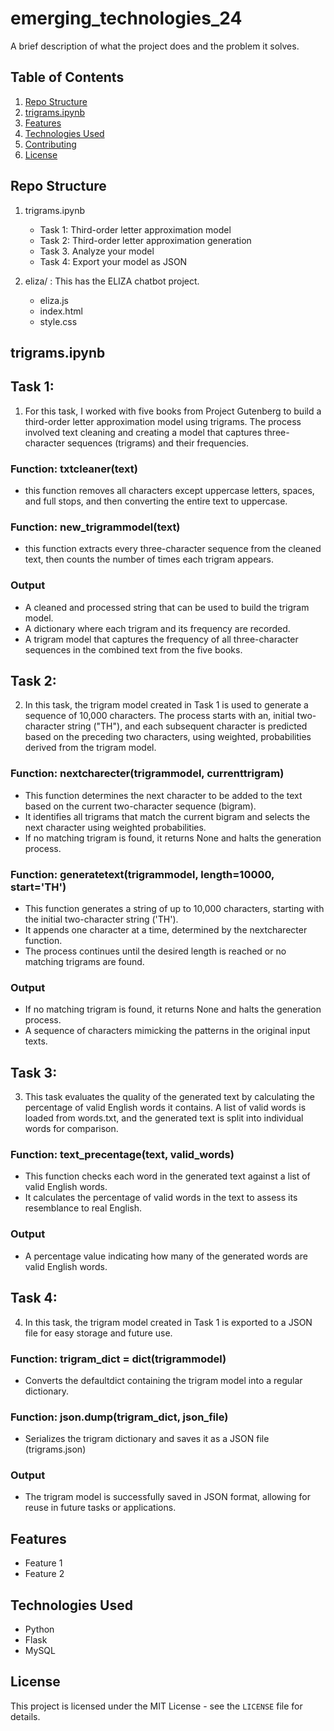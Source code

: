 # emerging_technologies_24

A brief description of what the project does and the problem it solves.

## Table of Contents
1. [Repo Structure](#Repo-Structure)
2. [trigrams.ipynb](#trigrams-ipynb)
3. [Features](#features)
4. [Technologies Used](#technologies-used)
5. [Contributing](#contributing)
6. [License](#license)

## Repo Structure

1. trigrams.ipynb
    - Task 1: Third-order letter approximation model
    - Task 2: Third-order letter approximation generation
    - Task 3. Analyze your model
    - Task 4: Export your model as JSON

2. eliza/ : This has the ELIZA chatbot project.
    - eliza.js
    - index.html
    - style.css

## trigrams.ipynb

## Task 1:
1.   For this task, I worked with five books from Project Gutenberg to build a third-order letter approximation model using trigrams.
    The process involved text cleaning and creating a model that captures three-character sequences (trigrams) and their frequencies.

### Function: txtcleaner(text)
-   this function removes all characters except uppercase letters, spaces, and full stops,
    and then converting the entire text to uppercase.

### Function: new_trigrammodel(text)
-   this function extracts every three-character sequence from the cleaned text,
    then counts the number of times each trigram appears.

### Output
- A cleaned and processed string that can be used to build the trigram model.
- A dictionary where each trigram and its frequency are recorded.
- A trigram model that captures the frequency of all three-character sequences in the combined text from the five books.     

## Task 2:
2.  In this task, the trigram model created in Task 1 is used to generate a sequence of 10,000 characters. The process starts with an,
    initial two-character string ("TH"), and each subsequent character is predicted based on the preceding two characters, using weighted,
    probabilities derived from the trigram model.

### Function: nextcharecter(trigrammodel, currenttrigram)
- This function determines the next character to be added to the text based on the current two-character sequence (bigram).
- It identifies all trigrams that match the current bigram and selects the next character using weighted probabilities.
- If no matching trigram is found, it returns None and halts the generation process.

### Function: generatetext(trigrammodel, length=10000, start='TH')
- This function generates a string of up to 10,000 characters, starting with the initial two-character string ('TH').
- It appends one character at a time, determined by the nextcharecter function.
- The process continues until the desired length is reached or no matching trigrams are found.

### Output
- If no matching trigram is found, it returns None and halts the generation process.
- A sequence of characters mimicking the patterns in the original input texts.
     

## Task 3:
3.  This task evaluates the quality of the generated text by calculating the percentage of valid English words it contains.
    A list of valid words is loaded from words.txt, and the generated text is split into individual words for comparison.

### Function: text_precentage(text, valid_words)
-   This function checks each word in the generated text against a list of valid English words.
-   It calculates the percentage of valid words in the text to assess its resemblance to real English.

### Output
- A percentage value indicating how many of the generated words are valid English words.

## Task 4:
4.   In this task, the trigram model created in Task 1 is exported to a JSON file for easy storage and future use.

### Function: trigram_dict = dict(trigrammodel)
-   Converts the defaultdict containing the trigram model into a regular dictionary.

### Function: json.dump(trigram_dict, json_file)
-   Serializes the trigram dictionary and saves it as a JSON file (trigrams.json)

### Output
- The trigram model is successfully saved in JSON format, allowing for reuse in future tasks or applications.


## Features

- Feature 1
- Feature 2

## Technologies Used

- Python
- Flask
- MySQL

## License

This project is licensed under the MIT License - see the `LICENSE` file for details.
